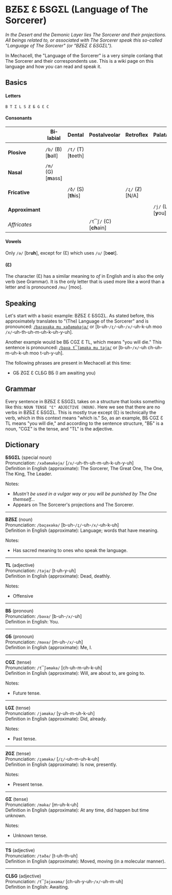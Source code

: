 # BƵƂΣ Ɛ ƂSGΣL (Language of The Sorcerer)

*In the Desert and the Demonic Layer lies The Sorcerer and their projections. All beings related to, or associated with The Sorcerer speak this so-called "Language of The Sorcerer" (or "BƵƂΣ Ɛ ƂSGΣL").*

In Mechacell, the "Language of the Sorcerer" is a very simple conlang that The Sorcerer and their correspondents use. This is a wiki page on this language and how *you* can read and speak it.

## Basics

#### Letters

`B T Σ L S Ƶ Ƃ G Ɛ C`

#### Consonants

|                 | Bi­labial             | Dental                | Postalveolar           | Retroflex       | Palatal            | Velar                |
|-----------------|----------------------|-----------------------|------------------------|-----------------|--------------------|----------------------|
| **Plosive**     | `/b/` (B) [**b**all] | `/t/` (T) [**t**eeth] |                        |                 |                    | `/k/` (Σ) [**k**iss] |
| **Nasal**       | `/m/` (G) [**m**ass] |                       |                        |                 |                    |                      |
| **Fricative**   |                      | `/ð/` (S) [**th**is]  |                        | `/ʐ/` (Ƶ) [N/A] |                    | `/x/` (Ƃ) [N/A]      |
| **Approximant** |                      |                       |                        |                 |`/j/` (L) [**y**ou] |                      |
| *Affricates*    |                      |                       | `/t͡ʃ/` (C) [**ch**ain] |                 |                    |                      |

#### Vowels

Only `/ə/` [br**uh**], except for (Ɛ) which uses `/u/` [b**oo**t].

#### (Ɛ)

The character (Ɛ) has a similar meaning to *of* in English and is also the only verb (see Grammar). It is the only letter that is used more like a word than a letter and is pronounced `/mu/` [moo].

## Speaking

Let's start with a basic example: BƵƂΣ Ɛ ƂSGΣL. As stated before, this approximately translates to "(The) Language of the Sorcerer" and is pronounced: [`/bəʐəxəkə mu xəðəməkəjə/`](http://ipa-reader.xyz/?text=b%C9%99%CA%90%C9%99x%C9%99k%C9%99%20mu%20x%C9%99%C3%B0%C9%99m%C9%99k%C9%99j%C9%99) or [b-uh-`/ʐ/`-uh-`/x/`-uh-k-uh moo `/x/`-uh-th-uh-m-uh-k-uh-y-uh].

Another example would be BƂ CGΣ Ɛ TL, which means "you will die." This sentence is pronounced: [`/bəxə t͡ʃəməkə mu təjə/`](http://ipa-reader.xyz/?text=b%C9%99x%C9%99%20t%CD%A1%CA%83%C9%99m%C9%99k%C9%99%20mu%20t%C9%99j%C9%99) or [b-uh-`/x/`-uh ch-uh-m-uh-k-uh moo t-uh-y-uh].

The following phrases are present in Mechacell at this time:
- GƂ ƵGΣ Ɛ CLƂG BƂ (I am awaiting you)

## Grammar

Every sentence in BƵƂΣ Ɛ ƂSGΣL takes on a structure that looks something like this: `NOUN TENSE "Ɛ" ADJECTIVE (NOUN)`. Here we see that there are no verbs in BƵƂΣ Ɛ ƂSGΣL. This is mostly true except (Ɛ) is technically the verb, which in this context means "which is." So, as an example, BƂ CGΣ Ɛ TL means "you will die," and according to the sentence structure, "BƂ" is a noun, "CGΣ" is the tense, and "TL" is the adjective.

## Dictionary

**ƂSGΣL** (special noun)<br/>
Pronunciation: `/xəðəməkəjə/` [`/x/`-uh-th-uh-m-uh-k-uh-y-uh] <br/>
Definition in English (approximate): The Sorcerer, The Great One, The One, The King, The Leader.<br/>

Notes: 
- *Mustn't be used in a vulgar way or you will be punished by The One themself...*
- Appears on The Sorcerer's projections and The Sorcerer.

<hr/>

**BƵƂΣ** (noun)<br/>
Pronunciation: `/bəʐəxəkə/` [b-uh-`/ʐ/`-uh-`/x/`-uh-k-uh] <br/>
Definition in English (approximate): Language; words that have meaning.

Notes:
- Has sacred meaning to ones who speak the language.

<hr/>

**TL** (adjective)<br/>
Pronunciation: `/təjə/` [t-uh-y-uh] <br/>
Definition in English (approximate): Dead, deathly.

Notes:
- Offensive

<hr/>

**BƂ** (pronoun)<br/>
Pronunciation: `/bəxə/` [b-uh-`/x/`-uh] <br/>
Definition in English: You.

<hr/>

**GƂ** (pronoun)<br/>
Pronunciation: `/məxə/` [m-uh-`/x/`-uh] <br/>
Definition in English (approximate): Me, I.

<hr/>

**CGΣ** (tense)<br/>
Pronunciation: `/t͡ʃəməkə/` [ch-uh-m-uh-k-uh] <br/>
Definition in English (approximate): Will, are about to, are going to.

Notes:
- Future tense.

<hr/>

**LGΣ** (tense)<br/>
Pronunciation: `/jəməkə/` [y-uh-m-uh-k-uh] <br/>
Definition in English (approximate): Did, already.

Notes:
- Past tense.

<hr/>

**ƵGΣ** (tense)<br/>
Pronunciation: `/ʐəməkə/` [`/ʐ/`-uh-m-uh-k-uh] <br/>
Definition in English (approximate): Is now, presently.

Notes:
- Present tense.

<hr/>

**GΣ** (tense)<br/>
Pronunciation: `/məkə/` [m-uh-k-uh] <br/>
Definition in English (approximate): At any time, did happen but time unknown.

Notes:
- Unknown tense.

<hr/>

**TS** (adjective)<br/>
Pronunciation: `/təðə/` [t-uh-th-uh] <br/>
Definition in English (approximate): Moved, moving (in a molecular manner).

<hr/>

**CLƂG** (adjective)<br/>
Pronunciation: `/t͡ʃəjəxəmə/` [ch-uh-y-uh-`/x/`-uh-m-uh] <br/>
Definition in English: Awaiting.